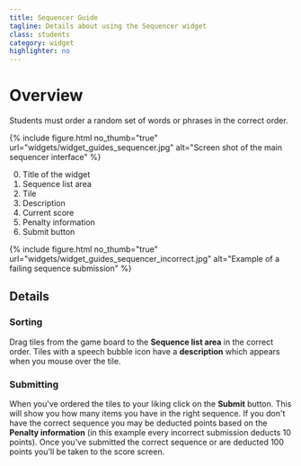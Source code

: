 ```yaml
---
title: Sequencer Guide
tagline: Details about using the Sequencer widget
class: students
category: widget
highlighter: no
---
```

# Overview

Students must order a random set of words or phrases in the correct order.

{% include figure.html
	no_thumb="true"
	url="widgets/widget_guides_sequencer.jpg"
	alt="Screen shot of the main sequencer interface"
%}

0. Title of the widget
0. Sequence list area
0. Tile
0. Description
0. Current score
0. Penalty information
0. Submit button


{% include figure.html
	no_thumb="true"
	url="widgets/widget_guides_sequencer_incorrect.jpg"
	alt="Example of a failing sequence submission"
%}

## Details

### Sorting

Drag tiles from the game board to the **Sequence list area** in the correct order. Tiles with a speech bubble icon have a **description** which appears when you mouse over the tile.

### Submitting

When you've ordered the tiles to your liking click on the **Submit** button. This will show you how many items you have in the right sequence. If you don't have the correct sequence you may be deducted points based on the **Penalty information** (in this example every incorrect submission deducts 10 points). Once you've submitted the correct sequence or are deducted 100 points you'll be taken to the score screen.

